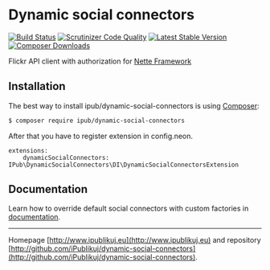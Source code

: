 # Dynamic social connectors

[![Build Status](https://img.shields.io/travis/iPublikuj/dynamic-social-connectors.svg?style=flat-square)](https://travis-ci.org/iPublikuj/dynamic-social-connectors)
[![Scrutinizer Code Quality](https://img.shields.io/scrutinizer/g/iPublikuj/dynamic-social-connectors.svg?style=flat-square)](https://scrutinizer-ci.com/g/iPublikuj/dynamic-social-connectors/?branch=master)
[![Latest Stable Version](https://img.shields.io/packagist/v/ipub/dynamic-social-connectors.svg?style=flat-square)](https://packagist.org/packages/ipub/dynamic-social-connectors)
[![Composer Downloads](https://img.shields.io/packagist/dt/ipub/dynamic-social-connectors.svg?style=flat-square)](https://packagist.org/packages/ipub/dynamic-social-connectors)

Flickr API client with authorization for [Nette Framework](http://nette.org/)

## Installation

The best way to install ipub/dynamic-social-connectors is using  [Composer](http://getcomposer.org/):

```sh
$ composer require ipub/dynamic-social-connectors
```

After that you have to register extension in config.neon.

```neon
extensions:
	dynamicSocialConnectors: IPub\DynamicSocialConnectors\DI\DynamicSocialConnectorsExtension
```

## Documentation

Learn how to override default social connectors with custom factories in [documentation](https://github.com/iPublikuj/dynamic-social-connectors/blob/master/docs/en/index.md).

***
Homepage [http://www.ipublikuj.eu](http://www.ipublikuj.eu) and repository [http://github.com/iPublikuj/dynamic-social-connectors](http://github.com/iPublikuj/dynamic-social-connectors).
